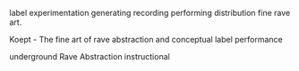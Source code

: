 label
experimentation 
generating
recording
performing 
distribution 
fine rave art.

Koept - The fine art of rave abstraction and conceptual label performance

underground 
Rave 
Abstraction
instructional
<!--stackedit_data:
eyJoaXN0b3J5IjpbMTg1MjU4ODY0NV19
-->